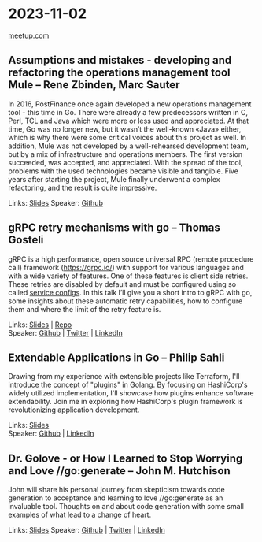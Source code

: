 # 2023-11-02

[meetup.com](https://www.meetup.com/de-DE/berner-go-meetup/events/293782118/)

## Assumptions and mistakes - developing and refactoring the operations management tool Mule – Rene Zbinden, Marc Sauter

In 2016, PostFinance once again developed a new operations management tool - this time in Go. There were already a few predecessors written in C, Perl, TCL and Java which were more or less used and appreciated. At that time, Go was no longer new, but it wasn’t the well-known «Java» either, which is why there were some critical voices about this project as well. In addition, Mule was not developed by a well-rehearsed development team, but by a mix of infrastructure and operations members. The first version succeeded, was accepted, and appreciated. With the spread of the tool, problems with the used technologies became visible and tangible. Five years after starting the project, Mule finally underwent a complex refactoring, and the result is quite impressive.

Links: [Slides](mule_export.pdf)
Speaker: [Github](https://github.com/zbindenren)

## gRPC retry mechanisms with go – Thomas Gosteli

gRPC is a high performance, open source universal RPC (remote procedure call) framework (<https://grpc.io/>) with support for various languages and with a wide variety of features. One of these features is client side retries. These retries are disabled by default and must be configured using so called [service configs](https://github.com/grpc/grpc/blob/master/doc/service_config.md). In this talk I’ll give you a short intro to gRPC with go, some insights about these automatic retry capabilities, how to configure them and where the limit of the retry feature is.

Links: [Slides](ghouscht_gRPC_retry_mechanisms_with_go.pdf) | [Repo](https://github.com/ghouscht/gRPC-retry-mechanisms-with-go/)  
Speaker: [Github](https://github.com/ghouscht) | [Twitter](https://twitter.com/ghouscht) | [LinkedIn](http://www.linkedin.com/in/thomas-gosteli-776b0a299)

## Extendable Applications in Go – Philip Sahli

Drawing from my experience with extensible projects like Terraform, I'll introduce the concept of "plugins" in Golang. By focusing on HashiCorp's widely utilized implementation, I'll showcase how plugins enhance software extendability. Join me in exploring how HashiCorp's plugin framework is revolutionizing application development.

Links: [Slides](https://www.slideshare.net/philipsahli/extendable-applications-in-go)  
Speaker: [Github](https://github.com/philipsahli) | [LinkedIn](https://www.linkedin.com/in/philipsahli)

## Dr. Golove - or How I Learned to Stop Worrying and Love //go:generate – John M. Hutchison

John will share his personal journey from skepticism towards code generation to acceptance and learning to love //go:generate as an invaluable tool. Thoughts on and about code generation with some small examples of what lead to a change of heart.

Links: [Slides](cldmstr_dr_golove_how_i_learned_to_love_go_generate.pdf)
Speaker: [Github](https://github.com/cldmstr) | [Twitter](https://twitter.com/jackharbinger) | [LinkedIn](https://ch.linkedin.com/in/john-m-hutchison)
